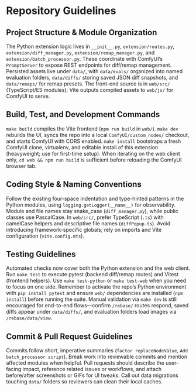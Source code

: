 # Repository Guidelines

## Project Structure & Module Organization
The Python extension logic lives in `__init__.py`, `extension/routes.py`, `extension/diff_manager.py`, `extension/remap_manager.py`, and `extension/batch_processor.py`. These coordinate with ComfyUI’s `PromptServer` to expose REST endpoints for diff/remap management. Persisted assets live under `data/`, with `data/evals/` organized into named evaluation folders, `data/diffs/` storing saved JSON diff snapshots, and `data/remaps/` for remap presets. The front-end source is in `web/src/` (TypeScript/ES modules); Vite outputs compiled assets to `web/js/` for ComfyUI to serve.

## Build, Test, and Development Commands
`make build` compiles the Vite frontend (`npm run build` in `web/`).
`make dev` rebuilds the UI, syncs the repo into a local `ComfyUI/custom_nodes/` checkout, and starts ComfyUI with CORS enabled.
`make install` bootstraps a fresh ComfyUI clone, virtualenv, and editable install of this extension (heavyweight; use for first-time setup).
When iterating on the web client only, `cd web && npm run build` is sufficient before reloading the ComfyUI browser tab.

## Coding Style & Naming Conventions
Follow the existing four-space indentation and type-hinted patterns in the Python modules, using `logging.getLogger(__name__)` for observability. Module and file names stay snake_case (`diff_manager.py`), while public classes use PascalCase. In `web/src/`, prefer TypeScript (`.ts`) with camelCase helpers and descriptive file names (`diffPopup.ts`). Avoid introducing framework-specific globals; rely on imports and Vite configuration (`vite.config.mts`).

## Testing Guidelines
Automated checks now cover both the Python extension and the web client. Run `make test` to execute pytest (backend diff/remap routes) and Vitest (frontend helpers). Use `make test-python` or `make test-web` when you need to focus on one side. Remember to activate the repo’s Python environment with `pip install pytest` and ensure `web/` dependencies are installed (`npm install`) before running the suite. Manual validation via `make dev` is still encouraged for end-to-end flows—confirm `/rebase/` routes respond, saved diffs appear under `data/diffs/`, and evaluation folders load images via `/rebase/data/view`.

## Commit & Pull Request Guidelines
Commits follow short, imperative summaries (`factor replaceNodeValue`, `Add batch_processor script`). Break work into reviewable commits and mention affected modules when helpful. Pull requests should describe the user-facing impact, reference related issues or workflows, and attach before/after screenshots or GIFs for UI tweaks. Call out data migrations touching `data/` folders so reviewers can clean their local caches.
